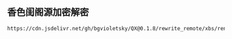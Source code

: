 ## 香色闺阁源加密解密

``` 
https://cdn.jsdelivr.net/gh/bgvioletsky/QX@0.1.8/rewrite_remote/xbs/render.js
```